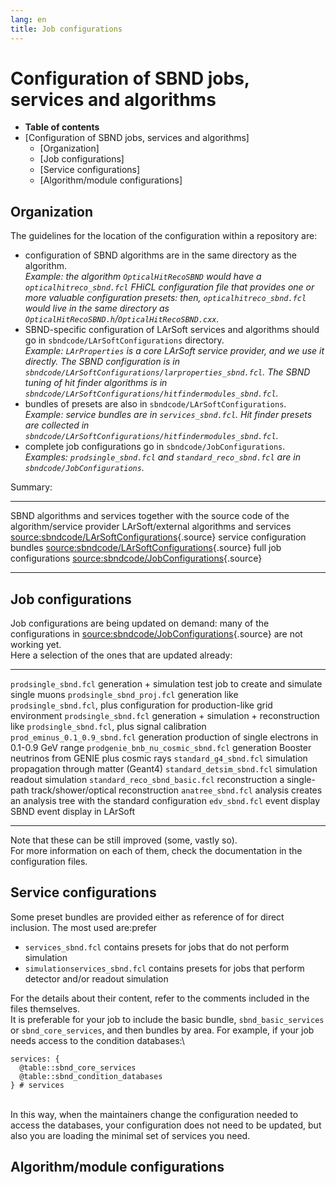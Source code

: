 ```yaml
---
lang: en
title: Job configurations
---
```




Configuration of SBND jobs, services and algorithms
=========================================================================================================================

-   **Table of contents**
-   [Configuration of SBND jobs, services and
    algorithms]
    -   [Organization]
    -   [Job configurations]
    -   [Service configurations]
    -   [Algorithm/module
        configurations]



Organization 
--------------------------------------------

The guidelines for the location of the configuration within a repository
are:

-   configuration of SBND algorithms are in the same directory as the
    algorithm.\
    *Example: the algorithm `OpticalHitRecoSBND` would have a
    `opticalhitreco_sbnd.fcl` FHiCL configuration file that provides one
    or more valuable configuration presets: then,
    `opticalhitreco_sbnd.fcl` would live in the same directory as
    `OpticalHitRecoSBND.h`/`OpticalHitRecoSBND.cxx`.*
-   SBND-specific configuration of LArSoft services and algorithms
    should go in `sbndcode/LArSoftConfigurations` directory.\
    *Example: `LArProperties` is a core LArSoft service provider, and we
    use it directly. The SBND configuration is in
    `sbndcode/LArSoftConfigurations/larproperties_sbnd.fcl`. The SBND
    tuning of hit finder algorithms is in
    `sbndcode/LArSoftConfigurations/hitfindermodules_sbnd.fcl`.*
-   bundles of presets are also in `sbndcode/LArSoftConfigurations`.\
    *Example: service bundles are in `services_sbnd.fcl`. Hit finder
    presets are collected in
    `sbndcode/LArSoftConfigurations/hitfindermodules_sbnd.fcl`.*
-   complete job configurations go in `sbndcode/JobConfigurations`.\
    *Examples: `prodsingle_sbnd.fcl` and `standard_reco_sbnd.fcl` are in
    `sbndcode/JobConfigurations`.*

Summary:

  ------------------------------------------ ------------------------------------------------------------------------------------------------------------------------------
  SBND algorithms and services               together with the source code of the algorithm/service provider
  LArSoft/external algorithms and services   [source:sbndcode/LArSoftConfigurations](/redmine/projects/sbndcode/repository/entry/sbndcode/LArSoftConfigurations){.source}
  service configuration bundles              [source:sbndcode/LArSoftConfigurations](/redmine/projects/sbndcode/repository/entry/sbndcode/LArSoftConfigurations){.source}
  full job configurations                    [source:sbndcode/JobConfigurations](/redmine/projects/sbndcode/repository/entry/sbndcode/JobConfigurations){.source}
  ------------------------------------------ ------------------------------------------------------------------------------------------------------------------------------



Job configurations 
--------------------------------------------------------

Job configurations are being updated on demand: many of the
configurations in
[source:sbndcode/JobConfigurations](/redmine/projects/sbndcode/repository/entry/sbndcode/JobConfigurations){.source}
are not working yet.\
Here a selection of the ones that are updated already:

  ------------------------------------ ------------------------------------------ -------------------------------------------------------------------------------------
  `prodsingle_sbnd.fcl`                generation + simulation                    test job to create and simulate single muons
  `prodsingle_sbnd_proj.fcl`           generation                                 like `prodsingle_sbnd.fcl`, plus configuration for production-like grid environment
  `prodsingle_sbnd.fcl`                generation + simulation + reconstruction   like `prodsingle_sbnd.fcl`, plus signal calibration
  `prod_eminus_0.1_0.9_sbnd.fcl`       generation                                 production of single electrons in 0.1-0.9 GeV range
  `prodgenie_bnb_nu_cosmic_sbnd.fcl`   generation                                 Booster neutrinos from GENIE plus cosmic rays
  `standard_g4_sbnd.fcl`               simulation                                 propagation through matter (Geant4)
  `standard_detsim_sbnd.fcl`           simulation                                 readout simulation
  `standard_reco_sbnd_basic.fcl`       reconstruction                             a single-path track/shower/optical reconstruction
  `anatree_sbnd.fcl`                   analysis                                   creates an analysis tree with the standard configuration
  `edv_sbnd.fcl`                       event display                              SBND event display in LArSoft
  ------------------------------------ ------------------------------------------ -------------------------------------------------------------------------------------

Note that these can be still improved (some, vastly so).\
For more information on each of them, check the documentation in the
configuration files.



Service configurations 
----------------------------------------------------------------

Some preset bundles are provided either as reference of for direct
inclusion. The most used are:prefer

-   `services_sbnd.fcl` contains presets for jobs that do not perform
    simulation
-   `simulationservices_sbnd.fcl` contains presets for jobs that perform
    detector and/or readout simulation

For the details about their content, refer to the comments included in
the files themselves.\
It is preferable for your job to include the basic bundle,
`sbnd_basic_services` or `sbnd_core_services`, and then bundles by area.
For example, if your job needs access to the condition databases:\

    services: {
      @table::sbnd_core_services
      @table::sbnd_condition_databases
    } # services

\
In this way, when the maintainers change the configuration needed to
access the databases, your configuration does not need to be updated,
but also you are loading the minimal set of services you need.



Algorithm/module configurations 
---------------------------------------------------------------------------------
